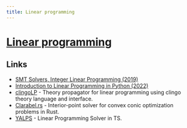 ```yaml
---
title: Linear programming
---
```


# [Linear programming](https://en.wikipedia.org/wiki/Linear_programming)

## Links

- [SMT Solvers, Integer Linear Programming (2019)](https://shapr.github.io/posts/2019-07-10-smt-solvers.html)
- [Introduction to Linear Programming in Python (2022)](https://mlabonne.github.io/blog/linearoptimization/)
- [clingoLP](https://github.com/potassco/clingoLP) - Theory propagator for linear programming using clingo theory language and interface.
- [Clarabel.rs](https://github.com/oxfordcontrol/Clarabel.rs) - Interior-point solver for convex conic optimization problems in Rust.
- [YALPS](https://github.com/Ivordir/YALPS) - Linear Programming Solver in TS.
